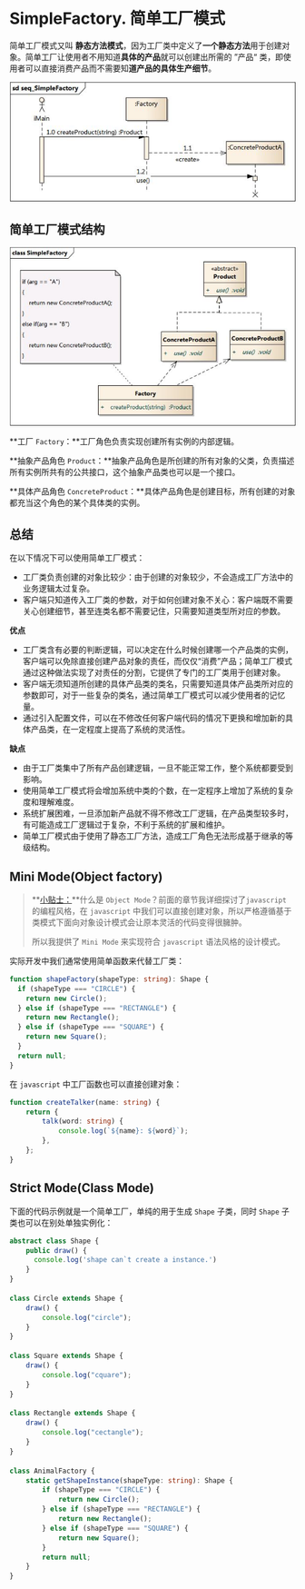 # SimpleFactory. 简单工厂模式

简单工厂模式又叫 **静态方法模式**，因为工厂类中定义了**一个静态方法**用于创建对象。简单工厂让使用者不用知道**具体的产品**就可以创建出所需的 ”产品“ 类，即使用者可以直接消费产品而不需要知**道产品的具体生产细节**。

![../_images/seq_SimpleFactory.jpg](assets/seq_SimpleFactory.jpg)

## 简单工厂模式结构

![../_images/SimpleFactory.jpg](assets/SimpleFactory.jpg)

**工厂 `Factory`：**工厂角色负责实现创建所有实例的内部逻辑。

**抽象产品角色 `Product`：**抽象产品角色是所创建的所有对象的父类，负责描述所有实例所共有的公共接口，这个抽象产品类也可以是一个接口。

**具体产品角色 `ConcreteProduct`：**具体产品角色是创建目标，所有创建的对象都充当这个角色的某个具体类的实例。

## 总结

在以下情况下可以使用简单工厂模式：

+ 工厂类负责创建的对象比较少：由于创建的对象较少，不会造成工厂方法中的业务逻辑太过复杂。
+ 客户端只知道传入工厂类的参数，对于如何创建对象不关心：客户端既不需要关心创建细节，甚至连类名都不需要记住，只需要知道类型所对应的参数。

**优点**

+ 工厂类含有必要的判断逻辑，可以决定在什么时候创建哪一个产品类的实例，客户端可以免除直接创建产品对象的责任，而仅仅“消费”产品；简单工厂模式通过这种做法实现了对责任的分割，它提供了专门的工厂类用于创建对象。
+ 客户端无须知道所创建的具体产品类的类名，只需要知道具体产品类所对应的参数即可，对于一些复杂的类名，通过简单工厂模式可以减少使用者的记忆量。
+ 通过引入配置文件，可以在不修改任何客户端代码的情况下更换和增加新的具体产品类，在一定程度上提高了系统的灵活性。

**缺点**

+ 由于工厂类集中了所有产品创建逻辑，一旦不能正常工作，整个系统都要受到影响。
+ 使用简单工厂模式将会增加系统中类的个数，在一定程序上增加了系统的复杂度和理解难度。
+ 系统扩展困难，一旦添加新产品就不得不修改工厂逻辑，在产品类型较多时，有可能造成工厂逻辑过于复杂，不利于系统的扩展和维护。
+ 简单工厂模式由于使用了静态工厂方法，造成工厂角色无法形成基于继承的等级结构。

## Mini Mode(Object factory)

> **[小贴士：]()**什么是 `Object Mode`？前面的章节我详细探讨了`javascript` 的编程风格，在 `javascript` 中我们可以直接创建对象，所以严格遵循基于类模式下面向对象设计模式会让原本灵活的代码变得很臃肿。
>
> 所以我提供了  `Mini Mode` 来实现符合 `javascript` 语法风格的设计模式。

实际开发中我们通常使用简单函数来代替工厂类：

```ts
function shapeFactory(shapeType: string): Shape {
  if (shapeType === "CIRCLE") {
    return new Circle();
  } else if (shapeType === "RECTANGLE") {
    return new Rectangle();
  } else if (shapeType === "SQUARE") {
    return new Square();
  }
  return null;
}
```

在 `javascript` 中工厂函数也可以直接创建对象：

```ts
function createTalker(name: string) {
    return {
        talk(word: string) {
            console.log(`${name}: ${word}`);
        },
    };
}
```

## Strict Mode(Class Mode)

下面的代码示例就是一个简单工厂，单纯的用于生成 `Shape` 子类，同时 `Shape` 子类也可以在别处单独实例化：

```ts
abstract class Shape {
    public draw() {
      console.log('shape can`t create a instance.')
    }
}

class Circle extends Shape {
    draw() {
        console.log("circle");
    }
}

class Square extends Shape {
    draw() {
        console.log("cquare");
    }
}

class Rectangle extends Shape {
    draw() {
        console.log("cectangle");
    }
}

class AnimalFactory {
    static getShapeInstance(shapeType: string): Shape {
        if (shapeType === "CIRCLE") {
            return new Circle();
        } else if (shapeType === "RECTANGLE") {
            return new Rectangle();
        } else if (shapeType === "SQUARE") {
            return new Square();
        }
        return null;
    }
}
```

